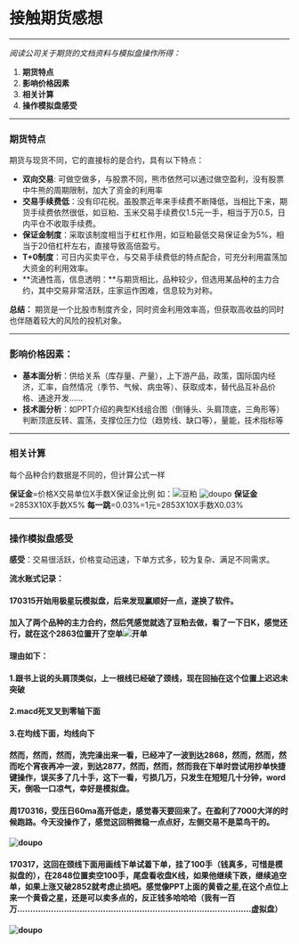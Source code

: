 ﻿# 接触期货感想

---
*阅读公司关于期货的文档资料与模拟盘操作所得：*

 1. **期货特点**
 2. **影响价格因素**
 3. **相关计算**
 4.  **操作模拟盘感受**


----------


### 期货特点
期货与现货不同，它的直接标的是合约，具有以下特点：

 

 - **双向交易**: 可做空做多，与股票不同，熊市依然可以通过做空盈利，没有股票中牛熊的周期限制，加大了资金的利用率
 - **交易手续费低**：没有印花税。虽股票近年来手续费不断降低，当相比下来，期货手续费依然很低，如豆粕、玉米交易手续费仅1.5元一手，相当于万0.5，日内平仓不收取手续费。
 - **保证金制度**：采取该制度相当于杠杠作用，如豆粕最低交易保证金为5%，相当于20倍杠杆左右，直接导致高倍盈亏。
 - **T+0制度**：可日内买卖平仓，与交易手续费低的特点配合，可充分利用震荡加大资金的利用效率。
 - **流通性高，信息透明：**与期货相比，品种较少，但选用某品种的主力合约，其中交易非常活跃，庄家运作困难，信息较为对称。
 
 **总结：** 期货是一个比股市制度齐全，同时资金利用效率高，但获取高收益的同时也伴随着较大的风险的投机对象。
 


----------


###  影响价格因素：
 - **基本面分析**：供给关系（库存量、产量），上下游产品，政策，国际国内经济，汇率，自然情况（季节、气候、病虫等）、获取成本，替代品互补品价格、通途开发……
 - **技术面分析**：如PPT介绍的典型K线组合图（倒锤头、头肩顶底，三角形等）判断顶底反转、震荡，支撑位压力位（趋势线、缺口等），量能，技术指标等


----------


### 相关计算
每个品种合约数据是不同的，但计算公式一样

**保证金**=价格X交易单位X手数X保证金比例
如：![豆粕](http://p1.bqimg.com/1949/57f24e9885751cab.png)
![doupo](http://p1.bqimg.com/1949/566a0d513369eca3.png)
**保证金**=2853X10X手数X5%
**每一跳**=0.03%=1元=2853X10X手数X0.03%


----------


### 操作模拟盘感受
**感受**：交易很活跃，价格变动迅速，下单方式多，较为复杂、满足不同需求。

**流水账式记录：**
#### 170315开始用极星玩模拟盘，后来发现赢顺好一点，遂换了软件。
#### 加入了两个品种的主力合约，然后凭感觉就选了豆粕去做，看了一下日K，感觉还行，就在这个2863位置开了空单![开单](http://p1.bqimg.com/1949/47c4656fe14df5b7.png )
#### 理由如下：
#### 1.跟书上说的头肩顶类似，上一根线已经破了颈线，现在回抽在这个位置上迟迟未突破
#### 2.macd死叉叉到零轴下面
#### 3.在均线下面，均线向下
#### 然而，然而，然而，洗完澡出来一看，已经冲了一波到达2868，然而，然而，然而吃个宵夜再冲一波，到达2877，然而，然而，然而我在下单时尝试用抄单快捷键操作，误买多了几十手，这下一看，亏损几万，只发生在短短几十分钟，word天，倒吸一口凉气，幸好是模拟盘。
#### 周170316，受压日60ma高开低走，感觉春天要回来了。在盈利了7000大洋的时候跑路。今天没操作了，感觉这回稍微稳一点点好，左侧交易不是菜鸟干的。
#### ![doupo](http://p1.bpimg.com/1949/af5e5a16a3711446.png)
#### 170317，这回在颈线下面用画线下单试着下单，挂了100手（钱真多，可惜是模拟盘的），在2848位置卖空100手，尾盘看收盘K线，如果他继续下跌，继续追空单，如果上涨又破2852就考虑止损吧。感觉像PPT上面的黄昏之星,在这个点位上来一个黄昏之星，还是可以卖多点的，反正钱多哈哈哈（我有一百万..........................................................................................虚拟盘）
#### ![doupo](http://i1.piimg.com/1949/437aede9f569438f.png)
